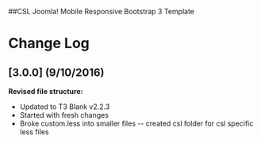 ##CSL Joomla! Mobile Responsive Bootstrap 3 Template

# Change Log

## [3.0.0] (9/10/2016)

**Revised file structure:**

- Updated to T3 Blank v2.2.3
- Started with fresh changes
- Broke custom.less into smaller files
-- created csl folder for csl specific less files